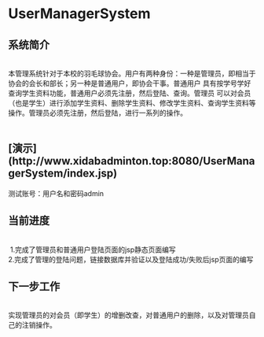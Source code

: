 # UserManagerSystem
<h2>系统简介</h2><br>  本管理系统针对于本校的羽毛球协会。用户有两种身份：一种是管理员，即相当于协会的会长和部长；另一种是普通用户，即协会干事。普通用户 具有按学号学好查询学生资料功能，普通用户必须先注册，然后登陆、查询。管理员 可以对会员（也是学生）进行添加学生资料、删除学生资料、修改学生资料、查询学生资料等操作。管理员必须先注册，然后登陆，进行一系列的操作。<br><br>
<h2>[演示](http://www.xidabadminton.top:8080/UserManagerSystem/index.jsp)</h2>
测试账号：用户名和密码admin
<br>
<h2>当前进度</h2><br>
  1.完成了管理员和普通用户登陆页面的jsp静态页面编写<br>
  2.完成了管理的登陆问题，链接数据库并验证以及登陆成功/失败后jsp页面的编写<br>
 <h2>下一步工作</h2><br>
  实现管理员的对会员（即学生）的增删改查，对普通用户的删除，以及对管理员自己的注销操作。
